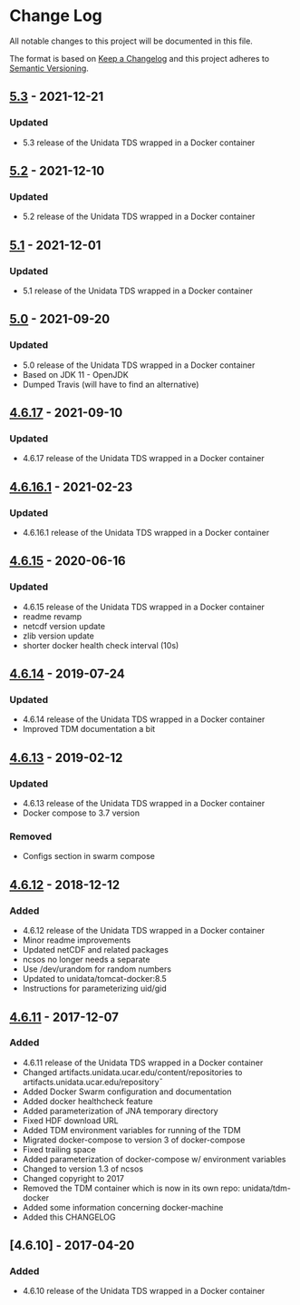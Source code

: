 <!--
SPDX-FileCopyrightText: 2022 Renaissance Computing Institute. All rights reserved.

SPDX-License-Identifier: GPL-3.0-or-later
SPDX-License-Identifier: LicenseRef-RENCI
SPDX-License-Identifier: MIT
-->

# Change Log
All notable changes to this project will be documented in this file.

The format is based on [Keep a Changelog](http://keepachangelog.com/)
and this project adheres to [Semantic Versioning](http://semver.org/).

## [5.3] - 2021-12-21
### Updated
- 5.3 release of the Unidata TDS wrapped in a Docker container

## [5.2] - 2021-12-10
### Updated
- 5.2 release of the Unidata TDS wrapped in a Docker container

## [5.1] - 2021-12-01
### Updated
- 5.1 release of the Unidata TDS wrapped in a Docker container

## [5.0] - 2021-09-20
### Updated
- 5.0 release of the Unidata TDS wrapped in a Docker container
- Based on JDK 11 - OpenJDK
- Dumped Travis (will have to find an alternative)

## [4.6.17] - 2021-09-10
### Updated
- 4.6.17 release of the Unidata TDS wrapped in a Docker container

## [4.6.16.1] - 2021-02-23
### Updated
- 4.6.16.1 release of the Unidata TDS wrapped in a Docker container

## [4.6.15] - 2020-06-16
### Updated
- 4.6.15 release of the Unidata TDS wrapped in a Docker container
- readme revamp
- netcdf version update
- zlib version update
- shorter docker health check interval (10s)

## [4.6.14] - 2019-07-24
### Updated
- 4.6.14 release of the Unidata TDS wrapped in a Docker container
- Improved TDM documentation a bit

## [4.6.13] - 2019-02-12
### Updated
- 4.6.13 release of the Unidata TDS wrapped in a Docker container
- Docker compose to 3.7 version

### Removed
- Configs section in swarm compose

## [4.6.12] - 2018-12-12
### Added
- 4.6.12 release of the Unidata TDS wrapped in a Docker container
- Minor readme improvements
- Updated netCDF and related packages
- ncsos no longer needs a separate
- Use /dev/urandom for random numbers
- Updated to unidata/tomcat-docker:8.5
- Instructions for parameterizing uid/gid

## [4.6.11] - 2017-12-07
### Added
- 4.6.11 release of the Unidata TDS wrapped in a Docker container
- Changed artifacts.unidata.ucar.edu/content/repositories to artifacts.unidata.ucar.edu/repository¯
- Added Docker Swarm configuration and documentation
- Added docker healthcheck feature
- Added parameterization of JNA temporary directory
- Fixed HDF download URL
- Added TDM environment variables for running of the TDM
- Migrated docker-compose to version 3 of docker-compose
- Fixed trailing space
- Added parameterization of docker-compose w/ environment variables
- Changed to version 1.3 of ncsos
- Changed copyright to 2017
- Removed the TDM container which is now in its own repo: unidata/tdm-docker
- Added some information concerning docker-machine
- Added this CHANGELOG

## [4.6.10] - 2017-04-20
### Added
- 4.6.10 release of the Unidata TDS wrapped in a Docker container

[Unreleased]: https://github.com/Unidata/thredds-docker/compare/v5.3...HEAD
[5.3]: https://github.com/Unidata/thredds-docker/compare/v5.2...v5.3
[5.2]: https://github.com/Unidata/thredds-docker/compare/v5.1...v5.2
[5.1]: https://github.com/Unidata/thredds-docker/compare/v5.0...v5.1
[5.0]: https://github.com/Unidata/thredds-docker/compare/v4.6.17...v5.0
[4.6.17]: https://github.com/Unidata/thredds-docker/compare/v4.6.16.1...v4.6.17
[4.6.16.1]: https://github.com/Unidata/thredds-docker/compare/v4.6.15...v4.6.16.1
[4.6.15]: https://github.com/Unidata/thredds-docker/compare/v4.6.14...v4.6.15
[4.6.14]: https://github.com/Unidata/thredds-docker/compare/v4.6.13...v4.6.14
[4.6.13]: https://github.com/Unidata/thredds-docker/compare/v4.6.12...v4.6.13
[4.6.12]: https://github.com/Unidata/thredds-docker/compare/v4.6.11...v4.6.12
[4.6.11]: https://github.com/Unidata/thredds-docker/compare/v4.6.10...v4.6.11
